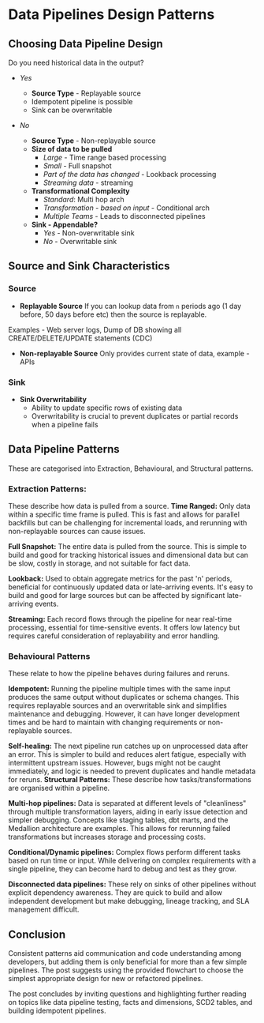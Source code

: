 # **Data Pipelines Design Patterns**

## Choosing Data Pipeline Design

Do you need historical data in the output?
- *Yes*
    - **Source Type** - Replayable source
    - Idempotent pipeline is possible
    - Sink can be overwritable

- *No*
    - **Source Type** - Non-replayable source
    - **Size of data to be pulled**
        - *Large* - Time range based processing
        - *Small* - Full snapshot
        - *Part of the data has changed* - Lookback processing
        - *Streaming data* - streaming
    - **Transformational Complexity**
        - *Standard*: Multi hop arch
        - *Transformation - based on input* - Conditional arch
        - *Multiple Teams* - Leads to disconnected pipelines
    - **Sink - Appendable?**
        - *Yes* - Non-overwritable sink
        - *No* - Overwritable sink   


## Source and Sink Characteristics

### Source

- **Replayable Source**
If you can lookup data from `n` periods ago (1 day before, 50 days before etc) then the source is replayable.

Examples - Web server logs, Dump of DB showing all CREATE/DELETE/UPDATE statements (CDC)

- **Non-replayable Source**
Only provides current state of data, example - APIs

### Sink

- **Sink Overwritability**
    - Ability to update specific rows of existing data
    - Overwritability is crucial to prevent duplicates or partial records when a pipeline fails



## **Data Pipeline Patterns** 
These are categorised into Extraction, Behavioural, and Structural patterns.
### **Extraction Patterns:** 
These describe how data is pulled from a source.
**Time Ranged:** Only data within a specific time frame is pulled. This is fast and allows for parallel backfills but can be challenging for incremental loads, and rerunning with non-replayable sources can cause issues.

**Full Snapshot:** The entire data is pulled from the source. This is simple to build and good for tracking historical issues and dimensional data but can be slow, costly in storage, and not suitable for fact data.

**Lookback:** Used to obtain aggregate metrics for the past 'n' periods, beneficial for continuously updated data or late-arriving events. It's easy to build and good for large sources but can be affected by significant late-arriving events.

**Streaming:** Each record flows through the pipeline for near real-time processing, essential for time-sensitive events. It offers low latency but requires careful consideration of replayability and error handling.

### **Behavioural Patterns** 
These relate to how the pipeline behaves during failures and reruns.

**Idempotent:** Running the pipeline multiple times with the same input produces the same output without duplicates or schema changes. This requires replayable sources and an overwritable sink and simplifies maintenance and debugging. However, it can have longer development times and be hard to maintain with changing requirements or non-replayable sources.

**Self-healing:** The next pipeline run catches up on unprocessed data after an error. This is simpler to build and reduces alert fatigue, especially with intermittent upstream issues. However, bugs might not be caught immediately, and logic is needed to prevent duplicates and handle metadata for reruns.
**Structural Patterns:** These describe how tasks/transformations are organised within a pipeline.

**Multi-hop pipelines:** Data is separated at different levels of "cleanliness" through multiple transformation layers, aiding in early issue detection and simpler debugging. Concepts like staging tables, dbt marts, and the Medallion architecture are examples. This allows for rerunning failed transformations but increases storage and processing costs.

**Conditional/Dynamic pipelines:** Complex flows perform different tasks based on run time or input. While delivering on complex requirements with a single pipeline, they can become hard to debug and test as they grow.

**Disconnected data pipelines:** These rely on sinks of other pipelines without explicit dependency awareness. They are quick to build and allow independent development but make debugging, lineage tracking, and SLA management difficult.

## **Conclusion** 
Consistent patterns aid communication and code understanding among developers, but adding them is only beneficial for more than a few simple pipelines. The post suggests using the provided flowchart to choose the simplest appropriate design for new or refactored pipelines.

The post concludes by inviting questions and highlighting further reading on topics like data pipeline testing, facts and dimensions, SCD2 tables, and building idempotent pipelines.
